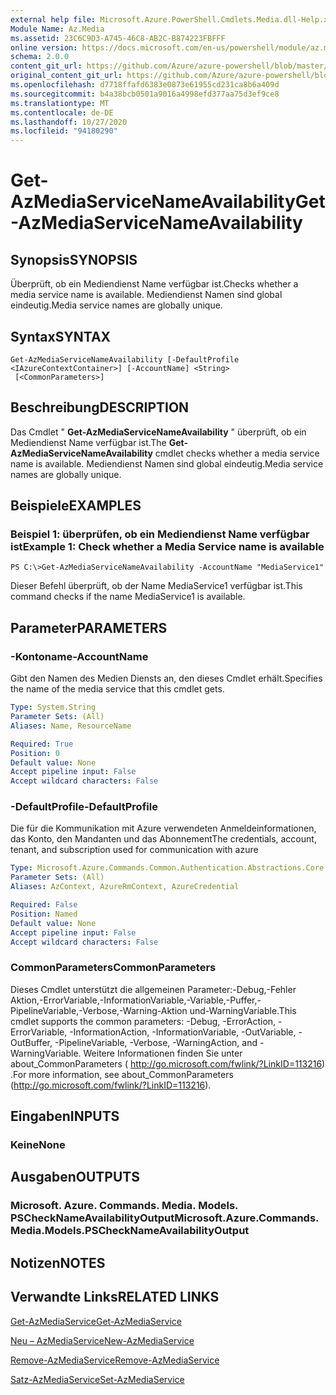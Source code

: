 ```yaml
---
external help file: Microsoft.Azure.PowerShell.Cmdlets.Media.dll-Help.xml
Module Name: Az.Media
ms.assetid: 23C6C9D3-A745-46C8-AB2C-B874223FBFFF
online version: https://docs.microsoft.com/en-us/powershell/module/az.media/get-azmediaservicenameavailability
schema: 2.0.0
content_git_url: https://github.com/Azure/azure-powershell/blob/master/src/Media/Media/help/Get-AzMediaServiceNameAvailability.md
original_content_git_url: https://github.com/Azure/azure-powershell/blob/master/src/Media/Media/help/Get-AzMediaServiceNameAvailability.md
ms.openlocfilehash: d7718ffafd6383e0873e61955cd231ca8b6a409d
ms.sourcegitcommit: b4a38bcb0501a9016a4998efd377aa75d3ef9ce8
ms.translationtype: MT
ms.contentlocale: de-DE
ms.lasthandoff: 10/27/2020
ms.locfileid: "94180290"
---
```

# <span data-ttu-id="4a2c6-101">Get-AzMediaServiceNameAvailability</span><span class="sxs-lookup"><span data-stu-id="4a2c6-101">Get-AzMediaServiceNameAvailability</span></span>

## <span data-ttu-id="4a2c6-102">Synopsis</span><span class="sxs-lookup"><span data-stu-id="4a2c6-102">SYNOPSIS</span></span>
<span data-ttu-id="4a2c6-103">Überprüft, ob ein Mediendienst Name verfügbar ist.</span><span class="sxs-lookup"><span data-stu-id="4a2c6-103">Checks whether a media service name is available.</span></span>
<span data-ttu-id="4a2c6-104">Mediendienst Namen sind global eindeutig.</span><span class="sxs-lookup"><span data-stu-id="4a2c6-104">Media service names are globally unique.</span></span>

## <span data-ttu-id="4a2c6-105">Syntax</span><span class="sxs-lookup"><span data-stu-id="4a2c6-105">SYNTAX</span></span>

```
Get-AzMediaServiceNameAvailability [-DefaultProfile <IAzureContextContainer>] [-AccountName] <String>
 [<CommonParameters>]
```

## <span data-ttu-id="4a2c6-106">Beschreibung</span><span class="sxs-lookup"><span data-stu-id="4a2c6-106">DESCRIPTION</span></span>
<span data-ttu-id="4a2c6-107">Das Cmdlet " **Get-AzMediaServiceNameAvailability** " überprüft, ob ein Mediendienst Name verfügbar ist.</span><span class="sxs-lookup"><span data-stu-id="4a2c6-107">The **Get-AzMediaServiceNameAvailability** cmdlet checks whether a media service name is available.</span></span>
<span data-ttu-id="4a2c6-108">Mediendienst Namen sind global eindeutig.</span><span class="sxs-lookup"><span data-stu-id="4a2c6-108">Media service names are globally unique.</span></span>

## <span data-ttu-id="4a2c6-109">Beispiele</span><span class="sxs-lookup"><span data-stu-id="4a2c6-109">EXAMPLES</span></span>

### <span data-ttu-id="4a2c6-110">Beispiel 1: überprüfen, ob ein Mediendienst Name verfügbar ist</span><span class="sxs-lookup"><span data-stu-id="4a2c6-110">Example 1: Check whether a Media Service name is available</span></span>
```
PS C:\>Get-AzMediaServiceNameAvailability -AccountName "MediaService1"
```

<span data-ttu-id="4a2c6-111">Dieser Befehl überprüft, ob der Name MediaService1 verfügbar ist.</span><span class="sxs-lookup"><span data-stu-id="4a2c6-111">This command checks if the name MediaService1 is available.</span></span>

## <span data-ttu-id="4a2c6-112">Parameter</span><span class="sxs-lookup"><span data-stu-id="4a2c6-112">PARAMETERS</span></span>

### <span data-ttu-id="4a2c6-113">-Kontoname</span><span class="sxs-lookup"><span data-stu-id="4a2c6-113">-AccountName</span></span>
<span data-ttu-id="4a2c6-114">Gibt den Namen des Medien Diensts an, den dieses Cmdlet erhält.</span><span class="sxs-lookup"><span data-stu-id="4a2c6-114">Specifies the name of the media service that this cmdlet gets.</span></span>

```yaml
Type: System.String
Parameter Sets: (All)
Aliases: Name, ResourceName

Required: True
Position: 0
Default value: None
Accept pipeline input: False
Accept wildcard characters: False
```

### <span data-ttu-id="4a2c6-115">-DefaultProfile</span><span class="sxs-lookup"><span data-stu-id="4a2c6-115">-DefaultProfile</span></span>
<span data-ttu-id="4a2c6-116">Die für die Kommunikation mit Azure verwendeten Anmeldeinformationen, das Konto, den Mandanten und das Abonnement</span><span class="sxs-lookup"><span data-stu-id="4a2c6-116">The credentials, account, tenant, and subscription used for communication with azure</span></span>

```yaml
Type: Microsoft.Azure.Commands.Common.Authentication.Abstractions.Core.IAzureContextContainer
Parameter Sets: (All)
Aliases: AzContext, AzureRmContext, AzureCredential

Required: False
Position: Named
Default value: None
Accept pipeline input: False
Accept wildcard characters: False
```

### <span data-ttu-id="4a2c6-117">CommonParameters</span><span class="sxs-lookup"><span data-stu-id="4a2c6-117">CommonParameters</span></span>
<span data-ttu-id="4a2c6-118">Dieses Cmdlet unterstützt die allgemeinen Parameter:-Debug,-Fehler Aktion,-ErrorVariable,-InformationVariable,-Variable,-Puffer,-PipelineVariable,-Verbose,-Warning-Aktion und-WarningVariable.</span><span class="sxs-lookup"><span data-stu-id="4a2c6-118">This cmdlet supports the common parameters: -Debug, -ErrorAction, -ErrorVariable, -InformationAction, -InformationVariable, -OutVariable, -OutBuffer, -PipelineVariable, -Verbose, -WarningAction, and -WarningVariable.</span></span> <span data-ttu-id="4a2c6-119">Weitere Informationen finden Sie unter about_CommonParameters ( http://go.microsoft.com/fwlink/?LinkID=113216) .</span><span class="sxs-lookup"><span data-stu-id="4a2c6-119">For more information, see about_CommonParameters (http://go.microsoft.com/fwlink/?LinkID=113216).</span></span>

## <span data-ttu-id="4a2c6-120">Eingaben</span><span class="sxs-lookup"><span data-stu-id="4a2c6-120">INPUTS</span></span>

### <span data-ttu-id="4a2c6-121">Keine</span><span class="sxs-lookup"><span data-stu-id="4a2c6-121">None</span></span>

## <span data-ttu-id="4a2c6-122">Ausgaben</span><span class="sxs-lookup"><span data-stu-id="4a2c6-122">OUTPUTS</span></span>

### <span data-ttu-id="4a2c6-123">Microsoft. Azure. Commands. Media. Models. PSCheckNameAvailabilityOutput</span><span class="sxs-lookup"><span data-stu-id="4a2c6-123">Microsoft.Azure.Commands.Media.Models.PSCheckNameAvailabilityOutput</span></span>

## <span data-ttu-id="4a2c6-124">Notizen</span><span class="sxs-lookup"><span data-stu-id="4a2c6-124">NOTES</span></span>

## <span data-ttu-id="4a2c6-125">Verwandte Links</span><span class="sxs-lookup"><span data-stu-id="4a2c6-125">RELATED LINKS</span></span>

[<span data-ttu-id="4a2c6-126">Get-AzMediaService</span><span class="sxs-lookup"><span data-stu-id="4a2c6-126">Get-AzMediaService</span></span>](./Get-AzMediaService.md)

[<span data-ttu-id="4a2c6-127">Neu – AzMediaService</span><span class="sxs-lookup"><span data-stu-id="4a2c6-127">New-AzMediaService</span></span>](./New-AzMediaService.md)

[<span data-ttu-id="4a2c6-128">Remove-AzMediaService</span><span class="sxs-lookup"><span data-stu-id="4a2c6-128">Remove-AzMediaService</span></span>](./Remove-AzMediaService.md)

[<span data-ttu-id="4a2c6-129">Satz-AzMediaService</span><span class="sxs-lookup"><span data-stu-id="4a2c6-129">Set-AzMediaService</span></span>](./Set-AzMediaService.md)


